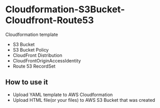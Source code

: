 # Cloudformation-S3Bucket-Cloudfront-Route53
Cloudformation template

- S3 Bucket
- S3 Bucket Policy 
- CloudFront Distribution
- CloudFrontOriginAccessIdentity
- Route 53 RecordSet

## How to use it
 - Upload YAML template to AWS Cloudformation 
 - Upload HTML file(or your files) to AWS S3 Bucket that was created
